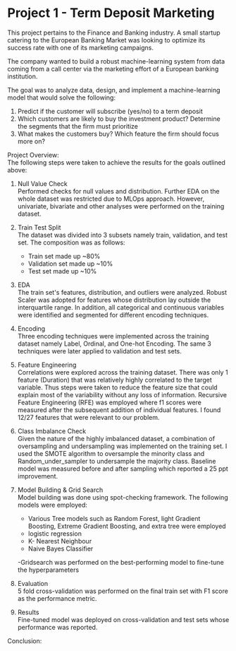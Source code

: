 # Project 1 - Term Deposit Marketing

This project pertains to the Finance and Banking industry. A small startup catering to the European Banking Market was looking to optimize its success rate with one of its marketing campaigns. 

The company wanted to build a robust machine-learning system from data coming from a call center via the marketing effort of a European banking institution. 

The goal was to analyze data, design, and implement a machine-learning model that would solve the following:

1) Predict if the customer will subscribe (yes/no) to a term deposit
2) Which customers are likely to buy the investment product? Determine the segments that the firm must prioritize
3) What makes the customers buy? Which feature the firm should focus more on?


Project Overview:<br>
The following steps were taken to achieve the results for the goals outlined above:

1) Null Value Check<br>
   Performed checks for null values and distribution. Further EDA on the whole dataset was restricted due to MLOps approach. However, univariate, bivariate and other analyses were performed on the training dataset.
   
2) Train Test Split<br>
   The dataset was divided into 3 subsets namely train, validation, and test set. The composition was as follows:<br>
     - Train set made up ~80%<br>
     - Validation set made up ~10%<br>
     - Test set made up ~10%<br>
       
3) EDA<br>
   The train set's features, distribution, and outliers were analyzed. Robust Scaler was adopted for features whose distribution lay outside the interquartile range. In addition, all categorical and continuous variables were identified and segmented for different encoding techniques. 

4) Encoding<br>
   Three encoding techniques were implemented across the training dataset namely Label, Ordinal, and One-hot Encoding. The same 3 techniques were later applied to validation and test sets. 

5) Feature Engineering<br>
   Correlations were explored across the training dataset. There was only 1 feature (Duration) that was relatively highly correlated to the target variable. Thus steps were taken to reduce the feature size that could explain most of the variability without any loss of information. Recursive Feature Engineering (RFE) was employed where f1 scores were measured after the subsequent addition of individual features. I found 12/27 features that were relevant to our problem.

 6) Class Imbalance Check<br>
    Given the nature of the highly imbalanced dataset, a combination of oversampling and undersampling was implemented on the training set. I used the SMOTE algorithm to oversample the minority class and Random_under_sampler to undersample the majority class. Baseline model was measured before and after sampling which reported a 25 ppt improvement.
    
 7) Model Building & Grid Search<br>
    Model building was done using spot-checking framework. The following models were employed:<br>
    - Various Tree models such as Random Forest, light Gradient Boosting, Extreme Gradient Boosting, and extra tree were employed<br>
    - logistic regression<br>
    - K- Nearest Neighbour<br>
    - Naive Bayes Classifier<br>
   
    -Gridsearch was performed on the best-performing model to fine-tune the hyperparameters  
   
  8) Evaluation<br>
     5 fold cross-validation was performed on the final train set with F1 score as the performance metric.

   9) Results<br>
      Fine-tuned model was deployed on cross-validation and test sets whose performance was reported.


Conclusion:


    






